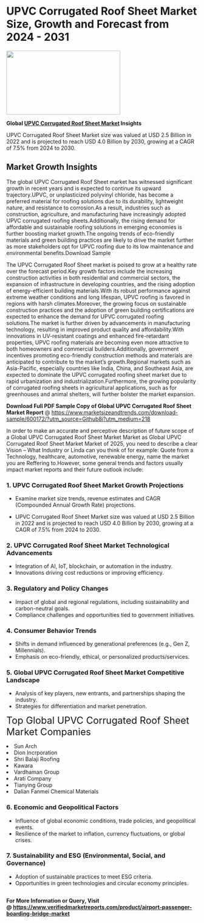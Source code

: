 <H1>UPVC Corrugated Roof Sheet Market Size, Growth and Forecast from 2024 - 2031</H1><img class="aligncenter size-medium wp-image-584254" src="https://thirdeyenews.in/wp-content/uploads/2024/09/Global-Market-Research-300x168.jpeg" alt="" width="300" height="168" /><p><strong>Global&nbsp;<a href="https://www.marketsizeandtrends.com/download-sample/600172/?utm_source=Github8j?utm_medium=218">UPVC Corrugated Roof Sheet Market</a> Insights</strong></p><p>UPVC Corrugated Roof Sheet Market size was valued at USD 2.5 Billion in 2022 and is projected to reach USD 4.0 Billion by 2030, growing at a CAGR of 7.5% from 2024 to 2030.</p><p><h2>Market Growth Insights</h2> <p>The global UPVC Corrugated Roof Sheet market has witnessed significant growth in recent years and is expected to continue its upward trajectory.UPVC, or unplasticized polyvinyl chloride, has become a preferred material for roofing solutions due to its durability, lightweight nature, and resistance to corrosion.As a result, industries such as construction, agriculture, and manufacturing have increasingly adopted UPVC corrugated roofing sheets.Additionally, the rising demand for affordable and sustainable roofing solutions in emerging economies is further boosting market growth.The ongoing trends of eco-friendly materials and green building practices are likely to drive the market further as more stakeholders opt for UPVC roofing due to its low maintenance and environmental benefits.Download Sample</p> <p>The UPVC Corrugated Roof Sheet market is poised to grow at a healthy rate over the forecast period.Key growth factors include the increasing construction activities in both residential and commercial sectors, the expansion of infrastructure in developing countries, and the rising adoption of energy-efficient building materials.With its robust performance against extreme weather conditions and long lifespan, UPVC roofing is favored in regions with harsh climates.Moreover, the growing focus on sustainable construction practices and the adoption of green building certifications are expected to enhance the demand for UPVC corrugated roofing solutions.The market is further driven by advancements in manufacturing technology, resulting in improved product quality and affordability.With innovations in UV-resistant coatings and enhanced fire-retardant properties, UPVC roofing materials are becoming even more attractive to both homeowners and commercial builders.Additionally, government incentives promoting eco-friendly construction methods and materials are anticipated to contribute to the market’s growth.Regional markets such as Asia-Pacific, especially countries like India, China, and Southeast Asia, are expected to dominate the UPVC corrugated roofing sheet market due to rapid urbanization and industrialization.Furthermore, the growing popularity of corrugated roofing sheets in agricultural applications, such as for greenhouses and animal shelters, will further bolster the market expansion.</p><p><span class=""><strong>Download Full PDF Sample Copy of Global UPVC Corrugated Roof Sheet Market Report</strong> @ <a href="https://www.marketsizeandtrends.com/download-sample/600172/?utm_source=Github8j?utm_medium=218" target="_blank">https://www.marketsizeandtrends.com/download-sample/600172/?utm_source=Github8j?utm_medium=218</a></span></p><p>In order to make an accurate and perceptive description of future scope of a Global&nbsp;UPVC Corrugated Roof Sheet Market Market as Global&nbsp;UPVC Corrugated Roof Sheet Market Market of 2025, you need to describe a clear Vision &ndash; What Industry or Linda can you think of for example: Quote from a Technology, healthcare, automotive, renewable energy, name the market you are Reffering to.However, some general trends and factors usually impact market reports and their future outlook include:</p><h3>1.&nbsp;<strong>UPVC Corrugated Roof Sheet Market Growth Projections</strong></h3><ul><li>Examine market size trends, revenue estimates and CAGR (Compounded Annual Growth Rate) projections.</li><li><p>UPVC Corrugated Roof Sheet Market size was valued at USD 2.5 Billion in 2022 and is projected to reach USD 4.0 Billion by 2030, growing at a CAGR of 7.5% from 2024 to 2030.</p></li></ul><h3>2.&nbsp;<strong>UPVC Corrugated Roof Sheet Market Technological Advancements</strong></h3><ul><li>Integration of AI, IoT, blockchain, or automation in the industry.</li><li>Innovations driving cost reductions or improving efficiency.</li></ul><h3>3.&nbsp;<strong>Regulatory and Policy Changes</strong></h3><ul><li>Impact of global and regional regulations, including sustainability and carbon-neutral goals.</li><li>Compliance challenges and opportunities tied to government initiatives.</li></ul><h3>4.&nbsp;<strong>Consumer Behavior Trends</strong></h3><ul><li>Shifts in demand influenced by generational preferences (e.g., Gen Z, Millennials).</li><li>Emphasis on eco-friendly, ethical, or personalized products/services.</li></ul><h3>5.&nbsp;<strong>Global UPVC Corrugated Roof Sheet Market Competitive Landscape</strong></h3><ul><li>Analysis of key players, new entrants, and partnerships shaping the industry.</li><li>Strategies for differentiation and market penetration.</li></ul><p data-pm-slice="1 1 []"><span style="color: inherit; font-family: inherit; font-size: 25px;">Top Global UPVC Corrugated Roof Sheet Market Companies</span></p><div class="" data-test-id=""><p><li>Sun Arch</li><li> Dion Incrporation</li><li> Shri Balaji Roofing</li><li> Kawara</li><li> Vardhaman Group</li><li> Arati Company</li><li> Tianying Group</li><li> Dalian Fanmei Chemical Materials</li></p></div><h3>6.&nbsp;<strong>Economic and Geopolitical Factors</strong></h3><ul><li>Influence of global economic conditions, trade policies, and geopolitical events.</li><li>Resilience of the market to inflation, currency fluctuations, or global crises.</li></ul><h3>7.&nbsp;<strong>Sustainability and ESG (Environmental, Social, and Governance)</strong></h3><ul><li>Adoption of sustainable practices to meet ESG criteria.</li><li>Opportunities in green technologies and circular economy principles.</li></ul><h2><strong style="font-size: 14px;">For More Information or Query, Visit @&nbsp;</strong><a style="background-color: #ffffff; font-size: 14px;" href="https://www.marketsizeandtrends.com/report/upvc-corrugated-roof-sheet-market/" target="_blank">https://www.verifiedmarketreports.com/product/airport-passenger-boarding-bridge-market</a></h2>